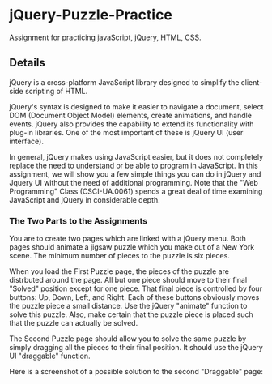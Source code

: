 # jQuery-Puzzle-Practice
Assignment for practicing javaScript, jQuery, HTML, CSS.

## Details
jQuery is a cross-platform JavaScript library designed to simplify the client-side scripting of HTML.

jQuery's syntax is designed to make it easier to navigate a document, select DOM (Document Object Model) elements, create animations, and handle events. jQuery also provides the capability to extend its functionality with plug-in libraries. One of the most important of these is jQuery UI (user interface).

In general, jQuery makes using JavaScript easier, but it does not completely replace the need to understand or be able to program in JavaScript. In this assignment, we will show you a few simple things you can do in jQuery and Jquery UI without the need of additional programming. Note that the "Web Programming" Class (CSCI-UA.0061) spends a great deal of time examining JavaScript and jQuery in considerable depth.

### The Two Parts to the Assignments
You are to create two pages which are linked with a jQuery menu. Both pages should animate a jigsaw puzzle which you make out of a New York scene. The minimum number of pieces to the puzzle is six pieces.

When you load the First Puzzle page, the pieces of the puzzle are distrbuted around the page. All but one piece should move to their final "Solved" position except for one piece. That final piece is controlled by four buttons: Up, Down, Left, and Right. Each of these buttons obviously moves the puzzle piece a small distance. Use the jQuery "animate" function to solve this puzzle. Also, make certain that the puzzle piece is placed such that the puzzle can actually be solved.

The Second Puzzle page should allow you to solve the same puzzle by simply dragging all the pieces to their final position. It should use the jQuery UI "draggable" function.

Here is a screenshot of a possible solution to the second "Draggable" page:
